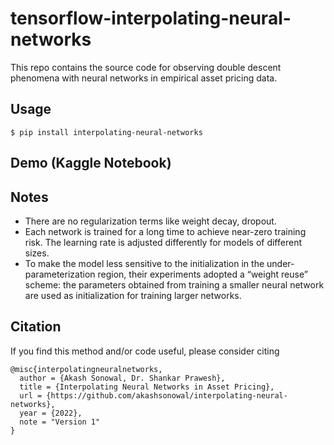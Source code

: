 # tensorflow-interpolating-neural-networks
This repo contains the source code for observing double descent phenomena with neural networks in empirical asset pricing data.

## Usage
```
$ pip install interpolating-neural-networks
```

## Demo (Kaggle Notebook)

## Notes
- There are no regularization terms like weight decay, dropout.
- Each network is trained for a long time to achieve near-zero training risk. The learning rate is adjusted differently for models of different sizes.
- To make the model less sensitive to the initialization in the under-parameterization region, their experiments adopted a “weight reuse” scheme: the parameters obtained from training a smaller neural network are used as initialization for training larger networks.

## Citation

If you find this method and/or code useful, please consider citing

```
@misc{interpolatingneuralnetworks,
  author = {Akash Sonowal, Dr. Shankar Prawesh},
  title = {Interpolating Neural Networks in Asset Pricing},
  url = {https://github.com/akashsonowal/interpolating-neural-networks},
  year = {2022},
  note = "Version 1"
}
```

